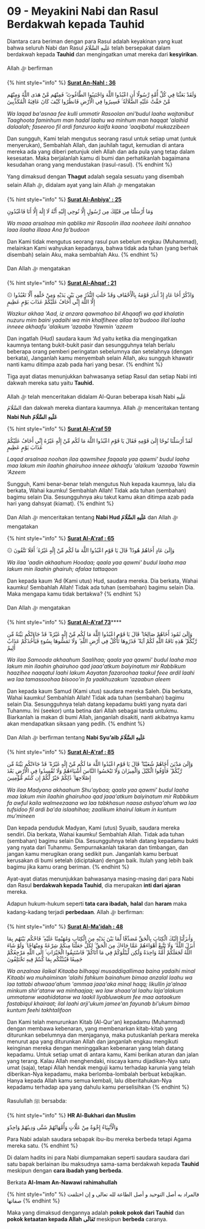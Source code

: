 # 09 - Meyakini Nabi dan Rasul Berdakwah kepada Tauhid

Diantara cara beriman dengan para Rasul adalah keyakinan yang kuat bahwa seluruh Nabi dan Rasul  عَلَيهِ السَّلَامُ telah bersepakat dalam berdakwah kepada **Tauhid** dan mengingatkan umat mereka dari **kesyirikan**.

Allah ﷻ berfirman

{% hint style="info" %}
****[**Surat An-Nahl : 36**](https://appngaji.com/an-nahl/ayat-36/)****

وَلَقَدْ بَعَثْنَا فِي كُلِّ أُمَّةٍ رَّسُولًا أَنِ اعْبُدُوا اللَّهَ وَاجْتَنِبُوا الطَّاغُوتَ ۖ فَمِنْهُم مَّنْ هَدَى اللَّهُ وَمِنْهُم مَّنْ حَقَّتْ عَلَيْهِ الضَّلَالَةُ ۚ فَسِيرُوا فِي الْأَرْضِ فَانظُرُوا كَيْفَ كَانَ عَاقِبَةُ الْمُكَذِّبِينَ

_Wa laqad ba'asnaa fee kulli ummatir Rasoolan ani'budul laaha wajtanibut Taaghoota faminhum man hadal laahu wa minhum man haqqat 'alaihid dalaalah; faseeroo fil ardi fanzuroo kaifa kaana 'aaqibatul mukazzibeen_

Dan sungguh, Kami telah mengutus seorang rasul untuk setiap umat (untuk menyerukan), Sembahlah Allah, dan jauhilah tagut, kemudian di antara mereka ada yang diberi petunjuk oleh Allah dan ada pula yang tetap dalam kesesatan. Maka berjalanlah kamu di bumi dan perhatikanlah bagaimana kesudahan orang yang mendustakan (rasul-rasul).
{% endhint %}

Yang dimaksud dengan **Thagut** adalah segala sesuatu yang disembah selain Allah ﷻ, didalam ayat yang lain Allah ﷻ mengatakan

{% hint style="info" %}
****[**Surat Al-Anbiya' : 25**](https://appngaji.com/al-anbiya/ayat-25/)****

وَمَا أَرْسَلْنَا مِن قَبْلِكَ مِن رَّسُولٍ إِلَّا نُوحِي إِلَيْهِ أَنَّهُ لَا إِلَٰهَ إِلَّا أَنَا فَاعْبُدُونِ

_Wa maaa arsalnaa min qablika mir Rasoolin illaa nooheee ilaihi annahoo laaa ilaaha illaaa Ana fa'budoon_&#x20;

Dan Kami tidak mengutus seorang rasul pun sebelum engkau (Muhammad), melainkan Kami wahyukan kepadanya, bahwa tidak ada tuhan (yang berhak disembah) selain Aku, maka sembahlah Aku.
{% endhint %}

Dan Allah ﷻ mengatakan

{% hint style="info" %}
****[**Surat Al-Ahqaf : 21**](https://appngaji.com/al-ahqaf/ayat-21/)****

۞ وَاذْكُرْ أَخَا عَادٍ إِذْ أَنذَرَ قَوْمَهُ بِالْأَحْقَافِ وَقَدْ خَلَتِ النُّذُرُ مِن بَيْنِ يَدَيْهِ وَمِنْ خَلْفِهِ أَلَّا تَعْبُدُوا إِلَّا اللَّهَ إِنِّي أَخَافُ عَلَيْكُمْ عَذَابَ يَوْمٍ عَظِيمٍ

_Wazkur akhaa 'Aad, iz anzara qawmahoo bil Ahqaafi wa qad khalatin nuzuru mim baini yadaihi wa min khalfiheee allaa ta'budooo illal laaha inneee akhaafu 'alaikum 'azaaba Yawmin 'azeem_&#x20;

Dan ingatlah (Hud) saudara kaum ‘Ad yaitu ketika dia mengingatkan kaumnya tentang bukit-bukit pasir dan sesungguhnya telah berlalu beberapa orang pemberi peringatan sebelumnya dan setelahnya (dengan berkata), Janganlah kamu menyembah selain Allah, aku sungguh khawatir nanti kamu ditimpa azab pada hari yang besar.
{% endhint %}

Tiga ayat diatas menunjukkan bahwasanya setiap Rasul dan setiap Nabi inti dakwah mereka satu yaitu **Tauhid.**

Allah ﷻ telah menceritakan didalam Al-Quran beberapa kisah Nabi عَلَيهِ السَّلَامُ dan dakwah mereka diantara kaumnya. Allah ﷻ menceritakan tentang **Nabi Nuh عَلَيهِ السَّلَامُ**

{% hint style="info" %}
****[**Surat Al-A'raf 59**](https://appngaji.com/al-araf/ayat-59/)****

لَقَدْ أَرْسَلْنَا نُوحًا إِلَىٰ قَوْمِهِ فَقَالَ يَا قَوْمِ اعْبُدُوا اللَّهَ مَا لَكُم مِّنْ إِلَٰهٍ غَيْرُهُ إِنِّي أَخَافُ عَلَيْكُمْ عَذَابَ يَوْمٍ عَظِيمٍ

_Laqad arsalnaa noohan ilaa qawmihee faqaala yaa qawmi' budul laaha maa lakum min ilaahin ghairuhoo inneee akhaafu 'alaikum 'azaaba Yawmin 'Azeem_&#x20;

Sungguh, Kami benar-benar telah mengutus Nuh kepada kaumnya, lalu dia berkata, Wahai kaumku! Sembahlah Allah! Tidak ada tuhan (sembahan) bagimu selain Dia. Sesungguhnya aku takut kamu akan ditimpa azab pada hari yang dahsyat (kiamat).
{% endhint %}

Dan Allah ﷻ menceritakan tentang **Nabi Hud عَلَيهِ السَّلَامُ** dan Allah ﷻ mengatakan

{% hint style="info" %}
****[**Surat Al-A'raf : 65**](https://appngaji.com/al-araf/ayat-65/)****

۞ وَإِلَىٰ عَادٍ أَخَاهُمْ هُودًا ۗ قَالَ يَا قَوْمِ اعْبُدُوا اللَّهَ مَا لَكُم مِّنْ إِلَٰهٍ غَيْرُهُ ۚ أَفَلَا تَتَّقُونَ

_Wa ilaa 'aadin akhaahum Hoodaa; qaala yaa qawmi' budul laaha maa lakum min ilaahin ghairuh; afalaa tattaqoon_

Dan kepada kaum ‘Ad (Kami utus) Hud, saudara mereka. Dia berkata, Wahai kaumku! Sembahlah Allah! Tidak ada tuhan (sembahan) bagimu selain Dia. Maka mengapa kamu tidak bertakwa?
{% endhint %}

Dan Allah ﷻ mengatakan

{% hint style="info" %}
[**Surat Al-A'raf 73**](https://appngaji.com/al-araf/ayat-73/)****

وَإِلَىٰ ثَمُودَ أَخَاهُمْ صَالِحًا ۗ قَالَ يَا قَوْمِ اعْبُدُوا اللَّهَ مَا لَكُم مِّنْ إِلَٰهٍ غَيْرُهُ ۖ قَدْ جَاءَتْكُم بَيِّنَةٌ مِّن رَّبِّكُمْ ۖ هَٰذِهِ نَاقَةُ اللَّهِ لَكُمْ آيَةً ۖ فَذَرُوهَا تَأْكُلْ فِي أَرْضِ اللَّهِ ۖ وَلَا تَمَسُّوهَا بِسُوءٍ فَيَأْخُذَكُمْ عَذَابٌ أَلِيمٌ

_Wa ilaa Samooda akhaahum Saalihaa; qaala yaa qawmi' budul laaha maa lakum min ilaahin ghairuhoo qad jaaa'atkum baiyinatum mir Rabbikum haazihee naaqatul laahi lakum Aayatan fazaroohaa taakul feee ardil laahi wa laa tamassoohaa bisooo'in fa yaakhuzakum 'azaabun aleem_

Dan kepada kaum Samud (Kami utus) saudara mereka Saleh. Dia berkata, Wahai kaumku! Sembahlah Allah! Tidak ada tuhan (sembahan) bagimu selain Dia. Sesungguhnya telah datang kepadamu bukti yang nyata dari Tuhanmu. Ini (seekor) unta betina dari Allah sebagai tanda untukmu. Biarkanlah ia makan di bumi Allah, janganlah disakiti, nanti akibatnya kamu akan mendapatkan siksaan yang pedih.
{% endhint %}

Dan Allah ﷻ berfirman tentang **Nabi Syu’aib عَلَيهِ السَّلَامُ**

{% hint style="info" %}
****[**Surat Al-A'raf : 85**](https://appngaji.com/al-araf/ayat-85/)****

وَإِلَىٰ مَدْيَنَ أَخَاهُمْ شُعَيْبًا ۗ قَالَ يَا قَوْمِ اعْبُدُوا اللَّهَ مَا لَكُم مِّنْ إِلَٰهٍ غَيْرُهُ ۖ قَدْ جَاءَتْكُم بَيِّنَةٌ مِّن رَّبِّكُمْ ۖ فَأَوْفُوا الْكَيْلَ وَالْمِيزَانَ وَلَا تَبْخَسُوا النَّاسَ أَشْيَاءَهُمْ وَلَا تُفْسِدُوا فِي الْأَرْضِ بَعْدَ إِصْلَاحِهَا ۚ ذَٰلِكُمْ خَيْرٌ لَّكُمْ إِن كُنتُم مُّؤْمِنِينَ

_Wa ilaa Madyana akhaahum Shu'aybaa; qaala yaa qawmi' budul laaha maa lakum min ilaahin ghairuhoo qad jaaa'atkum baiyinatum mir Rabbikum fa awful kaila walmeezaana wa laa tabkhasun naasa ashyaa'ahum wa laa tufsidoo fil ardi ba'da islaahihaa; zaalikum khairul lakum in kuntum mu'mineen_

Dan kepada penduduk Madyan, Kami (utus) Syuaib, saudara mereka sendiri. Dia berkata, Wahai kaumku! Sembahlah Allah. Tidak ada tuhan (sembahan) bagimu selain Dia. Sesungguhnya telah datang kepadamu bukti yang nyata dari Tuhanmu. Sempurnakanlah takaran dan timbangan, dan jangan kamu merugikan orang sedikit pun. Janganlah kamu berbuat kerusakan di bumi setelah (diciptakan) dengan baik. Itulah yang lebih baik bagimu jika kamu orang beriman.
{% endhint %}

Ayat-ayat diatas menunjukkan bahwasanya masing-masing dari para Nabi dan Rasul **berdakwah kepada Tauhid**, dia merupakan **inti dari ajaran** mereka.

Adapun hukum-hukum seperti **tata cara ibadah,** **halal** dan **haram** maka kadang-kadang terjadi **perbedaan**. Allah ﷻ berfirman:

{% hint style="info" %}
****[**Surat Al-Ma'idah : 48**](https://appngaji.com/al-maidah/ayat-48/)****

وَأَنزَلْنَا إِلَيْكَ الْكِتَابَ بِالْحَقِّ مُصَدِّقًا لِّمَا بَيْنَ يَدَيْهِ مِنَ الْكِتَابِ وَمُهَيْمِنًا عَلَيْهِ ۖ فَاحْكُم بَيْنَهُم بِمَا أَنزَلَ اللَّهُ ۖ وَلَا تَتَّبِعْ أَهْوَاءَهُمْ عَمَّا جَاءَكَ مِنَ الْحَقِّ ۚ لِكُلٍّ جَعَلْنَا مِنكُمْ شِرْعَةً وَمِنْهَاجًا ۚ وَلَوْ شَاءَ اللَّهُ لَجَعَلَكُمْ أُمَّةً وَاحِدَةً وَلَٰكِن لِّيَبْلُوَكُمْ فِي مَا آتَاكُمْ ۖ فَاسْتَبِقُوا الْخَيْرَاتِ ۚ إِلَى اللَّهِ مَرْجِعُكُمْ جَمِيعًا فَيُنَبِّئُكُم بِمَا كُنتُمْ فِيهِ تَخْتَلِفُونَ

_Wa anzalnaa ilaikal Kitaaba bilhaqqi musaddiqallimaa baina yadaihi minal Kitaabi wa muhaiminan 'alaihi fahkum bainahum bimaa anzalal laahu wa laa tattabi ahwaaa'ahum 'ammaa jaaa'aka minal haqq; likullin ja'alnaa minkum shir'atanw wa minhaajaa; wa law shaaa'al laahu laja'alakum ummatanw waahidatanw wa laakil liyabluwakum fee maa aataakum fastabiqul khairaat; ilal laahi arji'ukum jamee'an fayunab bi'ukum bimaa kuntum feehi takhtalifoon_&#x20;

Dan Kami telah menurunkan Kitab (Al-Qur'an) kepadamu (Muhammad) dengan membawa kebenaran, yang membenarkan kitab-kitab yang diturunkan sebelumnya dan menjaganya, maka putuskanlah perkara mereka menurut apa yang diturunkan Allah dan janganlah engkau mengikuti keinginan mereka dengan meninggalkan kebenaran yang telah datang kepadamu. Untuk setiap umat di antara kamu, Kami berikan aturan dan jalan yang terang. Kalau Allah menghendaki, niscaya kamu dijadikan-Nya satu umat (saja), tetapi Allah hendak menguji kamu terhadap karunia yang telah diberikan-Nya kepadamu, maka berlomba-lombalah berbuat kebajikan. Hanya kepada Allah kamu semua kembali, lalu diberitahukan-Nya kepadamu terhadap apa yang dahulu kamu perselisihkan
{% endhint %}

Rasulullah ﷺ bersabda:

{% hint style="info" %}
**HR Al-Bukhari dan Muslim**

وَالْأَنْبِيَاءُ إِخْوَةٌ مِنْ عَلَّاتٍ وَأُمَّهَاتُهُمْ شَتَّى وَدِينُهُمْ وَاحِدٌوَ

Para Nabi adalah saudara sebapak ibu-ibu mereka berbeda tetapi Agama mereka satu.
{% endhint %}

Di dalam hadits ini para Nabi diumpamakan seperti saudara saudara dari satu bapak berlainan ibu maksudnya sama-sama berdakwah kepada **Tauhid** meskipun dengan **cara ibadah yang berbeda**.

Berkata **Al-Imam An-Nawawi rahimahullah**

{% hint style="info" %}
فالمراد به أصل التوحيد و أصل الطاعة لله تعالى و إن اختلفت صفاتها
{% endhint %}

Maka yang dimaksud dengannya adalah **pokok pokok dari Tauhid** dan **pokok ketaatan kepada Allah تَعَالَى** meskipun **berbeda** caranya.
